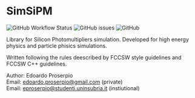 # SimSiPM
![GitHub Workflow Status](https://img.shields.io/github/workflow/status/EdoPro98/SimSiPM/CMake)
![GitHub issues](https://img.shields.io/github/issues/EdoPro98/SimSiPM)
![GitHub](https://img.shields.io/github/license/EdoPro98/SimSiPM)

Library for Silicon Photomultipliers simulation. Developed for high energy physics and particle phisics simulations.

Written following the rules deescribed by FCCSW style guidelines and FCCSW C++ guidelines.

Author: Edoardo Proserpio  
Email: edoardo.proserpio@gmail.com (private)  
Email: eproserpio@studenti.uninsubria.it (instiutional)
